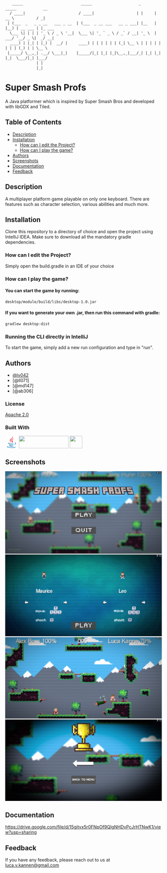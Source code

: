 
```
   _____                          _____                     _       _____            __     
  / ____|                        / ____|                   | |     |  __ \          / _|    
 | (___  _   _ _ __   ___ _ __  | (___  _ __ ___   __ _ ___| |__   | |__) | __ ___ | |_ ___ 
  \___ \| | | | '_ \ / _ \ '__|  \___ \| '_ ` _ \ / _` / __| '_ \  |  ___/ '__/ _ \|  _/ __|
  ____) | |_| | |_) |  __/ |     ____) | | | | | | (_| \__ \ | | | | |   | | | (_) | | \__ \
 |_____/ \__,_| .__/ \___|_|    |_____/|_| |_| |_|\__,_|___/_| |_| |_|   |_|  \___/|_| |___/
              | |                                                                           
              |_|                                                                           
```
# Super Smash Profs

A Java platformer which is inspired by Super Smash Bros and developed with libGDX and Tiled.

## Table of Contents

- [Description](#description)
- [Installation](#installation)
  - [How can I edit the Project?](#how-can-i-edit-the-project)
  - [How can I play the game?](#how-can-i-play-the-game)
- [Authors](#authors)
- [Screenshots](#screenshots)
- [Documentation](#documentation)
- [Feedback](#feedback)

## Description

A multiplayer platform game playable on only one keyboard. There are features such as
character selection, various abilities and much more.

## Installation

Clone this repository to a directory of choice and open the project using IntelliJ IDEA.
Make sure to download all the mandatory gradle dependencies.

### How can I edit the Project?

Simply open the build.gradle in an IDE of your choice

### How can I play the game?

#### You can start the game by running:

```path
desktop/module/build/libs/desktop-1.0.jar
```

#### If you want to generate your own .jar, then run this command with gradle:

```gradle
gradlew desktop:dist
```

### Running the CLI directly in IntelliJ
To start the game, simply add a new run configuration and type in "run".

## Authors

- [@lv042](https://github.com/lv042)
- [@ll071]
- [@md147]
- [@ab306]

### License

[Apache 2.0](https://choosealicense.com/licenses/apache-2.0/)



### Built With

<a href="https://docs.oracle.com/javase/tutorial/index.html"><img src="https://raw.githubusercontent.com/devicons/devicon/master/icons/java/java-original.svg" height="40px" width="40px" /></a> <a href="https://libgdx.com/"><img src="https://libgdx.com/assets/brand/logo.svg" height="40px" width="160px" /></a>  <a href="https://www.mapeditor.org/"><img src="https://www.mapeditor.org/img/tiled-logo-filled.png" height="40px" width="40px" /></a>


## Screenshots

![mainmenu](./assets/screenshots/mainmenu.png)
![selection](./assets/screenshots/selection.png)
![gameplay](./assets/screenshots/gameplay.png)
![winner](./assets/screenshots/winner.png)

## Documentation

https://drive.google.com/file/d/15gitvx5r0FNpOf9QIgNHDvPcJrHTNwK1/view?usp=sharing

## Feedback

If you have any feedback, please reach out to us at luca.v.kannen@gmail.com
